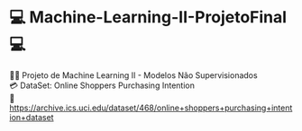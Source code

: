 # 💻 Machine-Learning-II-ProjetoFinal 💻
👩‍💻 Projeto de Machine Learning II - Modelos Não Supervisionados <br>
💳 DataSet: Online Shoppers Purchasing Intention <br> 
🔗 https://archive.ics.uci.edu/dataset/468/online+shoppers+purchasing+intention+dataset
